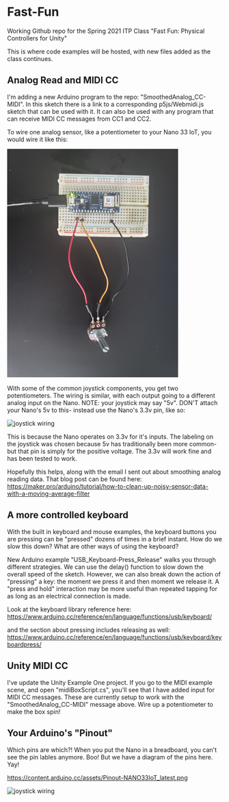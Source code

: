 # Fast-Fun
Working Github repo for the Spring 2021 ITP Class "Fast Fun: Physical Controllers for Unity"

This is where code examples will be hosted, with new files added as the class continues.

## Analog Read and MIDI CC

I'm adding a new Arduino program to the repo: "SmoothedAnalog_CC-MIDI". In this sketch there is a link to a corresponding p5js/Webmidi.js sketch that can be used with it. It can also be used with any program that can receive MIDI CC messages from CC1 and CC2.

To wire one analog sensor, like a potentiometer to your Nano 33 IoT, you would wire it like this:

<img src="AN33IoT_pot-wire.jpg" alt="potentiometer wiring" width="400"/>

With some of the common joystick components, you get two potentiometers. The wiring is similar, with each output going to a different analog input on the Nano. NOTE: your joystick may say "5v". DON'T attach your Nano's 5v to this- instead use the Nano's 3.3v pin, like so:

<img src="AN33IoT_joystick-wire.jpg" alt="joystick wiring" width="400"/>

This is because the Nano operates on 3.3v for it's inputs. The labeling on the joystick was chosen because 5v has traditionally been more common- but that pin is simply for the positive voltage. The 3.3v will work fine and has been tested to work.

Hopefully this helps, along with the email I sent out about smoothing analog reading data. That blog post can be found here:
https://maker.pro/arduino/tutorial/how-to-clean-up-noisy-sensor-data-with-a-moving-average-filter

## A more controlled keyboard

With the built in keyboard and mouse examples, the keyboard buttons you are pressing can be "pressed" dozens of times in a brief instant. How do we slow this down? What are other ways of using the keyboard?

New Arduino example "USB_Keyboard-Press_Release" walks you through different strategies. We can use the delay() function to slow down the overall speed of the sketch. However, we can also break down the action of "pressing" a key: the moment we press it and then moment we release it. A "press and hold" interaction may be more useful than repeated tapping for as long as an electrical connection is made.

Look at the keyboard library reference here:
https://www.arduino.cc/reference/en/language/functions/usb/keyboard/

and the section about pressing includes releasing as well:
https://www.arduino.cc/reference/en/language/functions/usb/keyboard/keyboardpress/

## Unity MIDI CC

I've update the Unity Example One project. If you go to the MIDI example scene, and open "midiBoxScript.cs", you'll see that I have added input for MIDI CC messages. These are currently setup to work with the "SmoothedAnalog_CC-MIDI" message above. Wire up a potentiometer to make the box spin!

## Your Arduino's "Pinout"

Which pins are which?! When you put the Nano in a breadboard, you can't see the pin lables anymore. Boo! But we have a diagram of the pins here. Yay!

https://content.arduino.cc/assets/Pinout-NANO33IoT_latest.png

<img src="https://content.arduino.cc/assets/Pinout-NANO33IoT_latest.png" alt="joystick wiring" width="400"/>